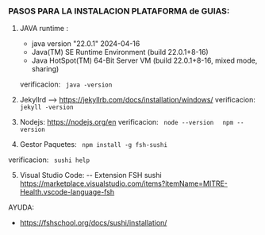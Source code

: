 ### PASOS PARA LA INSTALACION PLATAFORMA de GUIAS:

1. JAVA runtime : 

    * java version "22.0.1" 2024-04-16
    * Java(TM) SE Runtime Environment (build 22.0.1+8-16)    
    * Java HotSpot(TM) 64-Bit Server VM (build 22.0.1+8-16, mixed mode, sharing)

    verificacion: <code> java -version </code>

2. Jekyllrd --> https://jekyllrb.com/docs/installation/windows/
verificacion:  <code> jekyll -version  </code>

3. Nodejs: https://nodejs.org/en
verificacion: 
     <code> node --version  </code>
     <code> npm --version  </code>

4. Gestor Paquetes: 
 <code> npm install -g fsh-sushi  </code>

verificacion: 
     <code> sushi help  </code>


5. Visual Studio Code: 
-- Extension FSH sushi
https://marketplace.visualstudio.com/items?itemName=MITRE-Health.vscode-language-fsh


AYUDA: 
- https://fshschool.org/docs/sushi/installation/